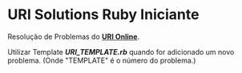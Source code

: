 # URI Solutions Ruby Iniciante
Resolução de Problemas do **[URI Online](https://www.urionlinejudge.com.br)**.

Utilizar Template **_URI_TEMPLATE.rb_** quando for adicionado um novo problema. (Onde "TEMPLATE" é o número do problema.)
